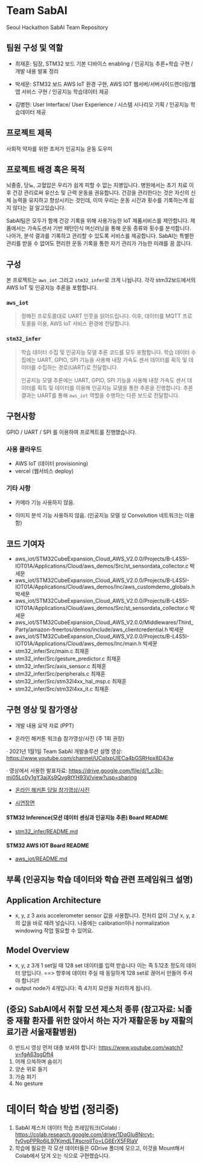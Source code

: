 # Team SabAI
Seoul Hackathon SabAI Team Repository

## 팀원 구성 및 역할

- 최재훈: 팀장, STM32 보드 기본 디바이스 enabling / 인공지능 추론+학습 구현 / 개발 내용 발표 정리

- 박세문: STM32 보드 AWS IoT 환경 구현, AWS IOT 웹서버/서버사이드렌더링/웹앱 서비스 구현 / 인공지능 학습데이터 제공

- 김병헌: User Interface/ User Experience / 시스템 시나리오 기획 / 인공지능 학습데이터 제공


## 프로젝트 제목
사회적 약자를 위한 초저가 인공지능 운동 도우미


## 프로젝트 배경 혹은 목적
뇌졸중, 당뇨, 고혈압은 우리가 쉽게 피할 수 없는 지병입니다. 병원에서는 초기 치료 이후 건강 관리로써 유산소 및 근력 운동을 권유합니다.
건강을 관리한다는 것은 자신의 신체 능력을 유지하고 향상시키는 것인데, 이미 우리는 운동 시간과 횟수를 기록하는게 쉽지 않다는 걸 알고있습니다.

SabAI팀은 모두가 함께 건강 기록을 위해 사용가능한 IoT 제품서비스를 제안합니다.
제품에서는 가속도센서 기반 패턴인식 머신러닝을 통해 운동 종류와 횟수를 분석합니다.
나아가, 분석 결과를 기록하고 관리할 수 있도록 서비스를 제공합니다.
SabAI는 특별한 관리를 받을 수 없어도 편리한 운동 기록을 통한 자기 관리가 가능한 미래를 꿈 꿉니다.

## 구성
본 프로젝트는 `aws_iot` 그리고 `stm32_infer`로 크게 나뉩니다. 각각 stm32보드에서의 AWS IoT 및 인공지능 추론을 포함합니다.

### `aws_iot`
> 정해진 프로토콜대로 UART 인풋을 읽어드립니다. 이후, 데이터를 MQTT 프로토콜을 이용, AWS IoT 서비스 환경에 전달합니다.

### `stm32_infer`
> 학습 데이터 수집 및 인공지능 모델 추론 코드를 모두 포함합니다.
> 학습 데이터 수집에는 UART, GPIO, SPI 기능을 사용해 내장 가속도 센서 데이터를 획득 및 데이터를 수집하는 경로(UART)로 전달합니다.
> 
> 인공지능 모델 추론에는 UART, GPIO, SPI 기능을 사용해 내장 가속도 센서 데이터를 획득 및 데이터를 이용해 인공지능 모델을 통한 추론을 진행합니다.
> 추론 결과는 UART를 통해 `aws_iot` 역할을 수행하는 다른 보드로 전달합니다.

## 구현사항

GPIO / UART / SPI 를 이용하여 프로젝트를 진행했습니다.

### 사용 클라우드
* AWS IoT (데이터 provisioning)
* vercel (웹서비스 deploy)

### 기타 사항
* 카메라 기능 사용하지 않음.

* 이미지 분석 기능 사용하지 않음.
(인공지능 모델 상 Convolution 네트워크는 이용함)

## 코드 기여자

* aws_iot/STM32CubeExpansion_Cloud_AWS_V2.0.0/Projects/B-L4S5I-IOT01A/Applications/Cloud/aws_demos/Src/st_sensordata_collector.c 박세문
* aws_iot/STM32CubeExpansion_Cloud_AWS_V2.0.0/Projects/B-L4S5I-IOT01A/Applications/Cloud/aws_demos/Inc/aws_customdemo_globals.h 박세문
* aws_iot/STM32CubeExpansion_Cloud_AWS_V2.0.0/Projects/B-L4S5I-IOT01A/Applications/Cloud/aws_demos/Src/st_sensordata_collector.c 박세문
* aws_iot/STM32CubeExpansion_Cloud_AWS_V2.0.0/Middlewares/Third_Party/amazon-freertos/demos/include/aws_clientcredential.h 박세문
* aws_iot/STM32CubeExpansion_Cloud_AWS_V2.0.0/Projects/B-L4S5I-IOT01A/Applications/Cloud/aws_demos/Inc/main.h 박세문
* stm32_infer/Src/main.c 최재훈
* stm32_infer/Src/gesture_predictor.c 최재훈
* stm32_infer/Src/axis_sensor.c 최재훈
* stm32_infer/Src/peripherals.c 최재훈
* stm32_infer/Src/stm32l4xx_hal_msp.c 최재훈
* stm32_infer/Src/stm32l4xx_it.c 최재훈

## 구현 영상  및 참가영상 
 
- 개발 내용 요약 자료 (PPT)

- 온라인 해커톤 워크숍 참가영상/사진 (주 1회 권장)

· 2021년 1월1일 Team SabAI 개발솔루션 설명 영상: https://www.youtube.com/channel/UCpIxpUlECa4bGSRHpx8D43w

· 영상에서 사용한 발표자료: https://drive.google.com/file/d/1_c3b-mi05Lc0y1gY3ajXs9Qvg8tYH93V/view?usp=sharing

- [온라인 해커톤 당일 참가영상/사진]()

- [시연장면]()


#### STM32 Inference(모션 데이터 센싱과 인공지능 추론) Board README
* [stm32_infer/README.md](https://github.com/jaydenchoe/SabAI/blob/main/stm32_infer/README.md)

#### STM32 AWS IOT Board README
* [aws_iot/README.md](https://github.com/jaydenchoe/SabAI/blob/main/aws_iot/README.md)


## 부록 (인공지능 학습 데이터와 학습 관련 프레임워크 설명)

## Application Architecture
- x, y, z 3 axis accelerometer sensor 값을 사용합니다. 전처리 없이 그냥 x, y, z 의 값을 바로 때려 넣습니다. 나중에는 calibration이나 normalization windowing 작업 필요할 수 있어요.

## Model Overview
- x, y, z 3개 1 set일 때 128 set 데이터를 입력 받습니다 이는 즉 5.12초 정도의 데이터 양입니다. ==> 향후에 데이터 주실 때 동일하게 128 set로 끊어서 만들어 주셔야 합니다!!
- output node가 4개입니다: 즉 4가지 모션을 처리하게 됩니다.

## (중요) SabAI에서 취할 모션 제스처 종류 (참고자료: 뇌졸중 재활 환자를 위한 앉아서 하는 자가 재활운동 by 재활의료기관 서울재활병원)
0) 반드시 영상 먼저 대충 보셔야 합니다: https://www.youtube.com/watch?v=fgA63sgDft4
1) 어깨 으쓱하며 숨쉬기
2) 양손 위로 들기
3) 가슴 펴기
4) No gesture


# 데이터 학습 방법 (정리중)
1) SabAI 제스처 데이터 학습 프레임워크(Colab) : https://colab.research.google.com/drive/1DqGlu8Nrcyt-fy0vpPPRo6iL97KjmdLT#scrollTo=LG6ErX5FRIaV
2) 학습에 필요한 각 모션 데이터들은 GDrive 폴더에 모으고, 이것을 Mount해서 Colab에서 당겨 오는 식으로 구현했습니다.


